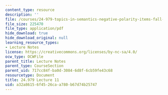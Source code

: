 ```yaml
---
content_type: resource
description: ''
file: /courses/24-979-topics-in-semantics-negative-polarity-items-fall-2018/a32a86156f4526caa780b67d74b25747_MIT24_979F18_lec11.pdf
file_size: 225470
file_type: application/pdf
hide_download: true
hide_download_original: null
learning_resource_types:
- Lecture Notes
license: https://creativecommons.org/licenses/by-nc-sa/4.0/
ocw_type: OCWFile
parent_title: Lecture Notes
parent_type: CourseSection
parent_uid: 717cc84f-ba0d-3084-6d8f-6cb59fe43c68
resourcetype: Document
title: 24.979 Lecture 11
uid: a32a8615-6f45-26ca-a780-b67d74b25747
---
```

